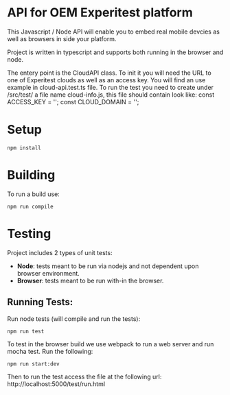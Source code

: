 # API for OEM Experitest platform
This Javascript / Node API will enable you to embed real mobile devcies as well as browsers in side your platform.

Project is written in typescript and supports both running in the browser and node.

The entery point is the CloudAPI class. To init it you will need the URL to one of Experitest clouds as well as an access key.
You will find an use example in cloud-api.test.ts file.
To run the test you need to create under /src/test/ a file name cloud-info.js, this file should contain look like:
const ACCESS_KEY = '<YOUR ACCESS KEY>';
const CLOUD_DOMAIN = '<CLOUD URL>';


# Setup 
`npm install`

# Building
To run a build use:
```
npm run compile
```

# Testing
Project includes 2 types of unit tests:

 * **Node**: tests meant to be run via nodejs and not dependent upon browser environment.
 * **Browser**: tests meant to be run with-in the browser.

## Running Tests:
Run node tests (will compile and run the tests):
```
npm run test
```

To test in the browser build we use webpack to run a web server and run mocha test. Run the following:
```
npm run start:dev
```

Then to run the test access the file at the following url: http://localhost:5000/test/run.html

